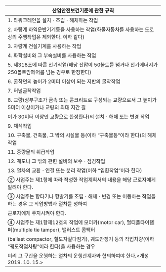 | 산업안전보건기준에 관한 규칙 |
| --- |
| 1. 타워크레인을 설치ㆍ조립ㆍ해체하는 작업 |
| 2. 차량계 하역운반기계등을 사용하는 작업(화물자동차를 사용하는 도로상의 주행작업은 제외한다. 이하 같다) |
| 3. 차량계 건설기계를 사용하는 작업 |
| 4. 화학설비와 그 부속설비를 사용하는 작업 |
| 5. 제318조에 따른 전기작업(해당 전압이 50볼트를 넘거나 전기에너지가 250볼트암페어를 넘는 경우로 한정한다) |
| 6. 굴착면의 높이가 2미터 이상이 되는 지반의 굴착작업 |
| 7. 터널굴착작업 |
| 8. 교량(상부구조가 금속 또는 콘크리트로 구성되는 교량으로서 그 높이가 5미터 이상이거나 교량의 최대 지간 길 |
| 이가 30미터 이상인 교량으로 한정한다)의 설치ㆍ해체 또는 변경 작업 |
| 9. 채석작업 |
| 10. 구축물, 건축물, 그 밖의 시설물 등(이하 “구축물등”이라 한다)의 해체작업 |
| 11. 중량물의 취급작업 |
| 12. 궤도나 그 밖의 관련 설비의 보수ㆍ점검작업 |
| 13. 열차의 교환ㆍ연결 또는 분리 작업(이하 “입환작업”이라 한다) |
| ② 사업주는 제1항에 따라 작성한 작업계획서의 내용을 해당 근로자에게 알려야 한다. |
| ③ 사업주는 항타기나 항발기를 조립ㆍ해체ㆍ변경 또는 이동하는 작업을 하는 경우 그 작업방법과 절차를 정하여 |
| 근로자에게 주지시켜야 한다. |
| ④ 사업주는 제1항제12호의 작업에 모터카(motor car), 멀티플타이탬퍼(multiple tie tamper), 밸러스트 콤팩터 |
| (ballast compactor, 철도자갈다짐기), 궤도안정기 등의 작업차량(이하 “궤도작업차량”이라 한다)을 사용하는 경우 |
| 미리 그 구간을 운행하는 열차의 운행관계자와 협의하여야 한다.<개정 2019. 10. 15.> |